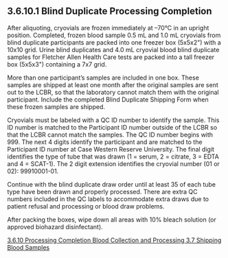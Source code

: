 ## 3.6.10.1 Blind Duplicate Processing Completion

After aliquoting, cryovials are frozen immediately at –70°C in an upright position.  Completed, frozen blood sample 0.5 mL and 1.0 mL cryovials from blind duplicate participants are packed into one freezer box (5x5x2") with a 10x10 grid.  Urine blind duplicates and 4.0 mL cryovial blood blind duplicate samples for Fletcher Allen Health Care tests are packed into a tall freezer box (5x5x3") containing a 7x7 grid.

More than one participant’s samples are included in one box.  These samples are shipped at least one month after the original samples are sent out to the LCBR, so that the laboratory cannot match them with the original participant.   Include the completed Blind Duplicate Shipping Form when these frozen samples are shipped.

Cryovials must be labeled with a QC ID number to identify the sample.  This ID number is matched to the Participant ID number outside of the LCBR so that the LCBR cannot match the samples.  The QC ID number begins with 999.  The next 4 digits identify the participant and are matched to the Participant ID number at Case Western Reserve University.   The final digit identifies the type of tube that was drawn (1 = serum, 2 = citrate, 3 = EDTA and 4 = SCAT-1).   The 2 digit extension identifies the cryovial number (01 or 02): 99910001-01.

Continue with the blind duplicate draw order until at least 35 of each tube type have been drawn and properly processed.  There are extra QC numbers included in the QC labels to accommodate extra draws due to patient refusal and processing or blood draw problems.

After packing the boxes, wipe down all areas with 10% bleach solution (or approved biohazard disinfectant).


<div class="center">
<div class="btn-group">
  <a href=":pages_path:/manuals/blood-collection-processing/3-06-10-00-processing-completion.md" class="btn btn-default">
    <span class="glyphicon glyphicon-chevron-left"></span>
    3.6.10 Processing Completion
  </a>

  <a href=":pages_path:/manuals/blood-collection-processing" class="btn btn-default">
    <span class="glyphicon glyphicon-chevron-up"></span>
    Blood Collection and Processing
  </a>

  <a href=":pages_path:/manuals/blood-collection-processing/3-07-shipping-samples.md" class="btn btn-success">
    3.7 Shipping Blood Samples
    <span class="glyphicon glyphicon-chevron-right"></span>
  </a>
</div>
</div>
